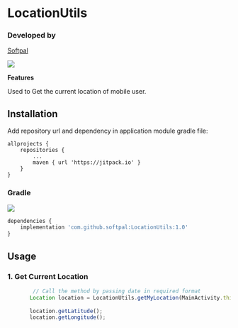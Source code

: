 # LocationUtils


### Developed by
[Softpal](https://www.github.com/softpal)

[![](https://jitpack.io/v/softpal/LocationUtils.svg)](https://jitpack.io/#softpal/LocationUtils)


**Features**

Used to Get the current location of mobile user.


## Installation

Add repository url and dependency in application module gradle file:
  
	allprojects {
		repositories {
			...
			maven { url 'https://jitpack.io' }
		}
	}
	
    
    
### Gradle
[![](https://jitpack.io/v/softpal/LocationUtils.svg)](https://jitpack.io/#softpal/LocationUtils)
```javascript
dependencies {
    implementation 'com.github.softpal:LocationUtils:1.0'
}
```


## Usage

### 1. Get Current Location

```javascript
        // Call the method by passing date in required format
       Location location = LocationUtils.getMyLocation(MainActivity.this);
       
       location.getLatitude();
       location.getLongitude();
```
